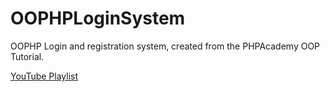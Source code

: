 OOPHPLoginSystem
================

OOPHP Login and registration system, created from the PHPAcademy OOP Tutorial.

[YouTube Playlist](http://www.youtube.com/playlist?list=PLfdtiltiRHWF5Rhuk7k4UAU1_yLAZzhWc)
